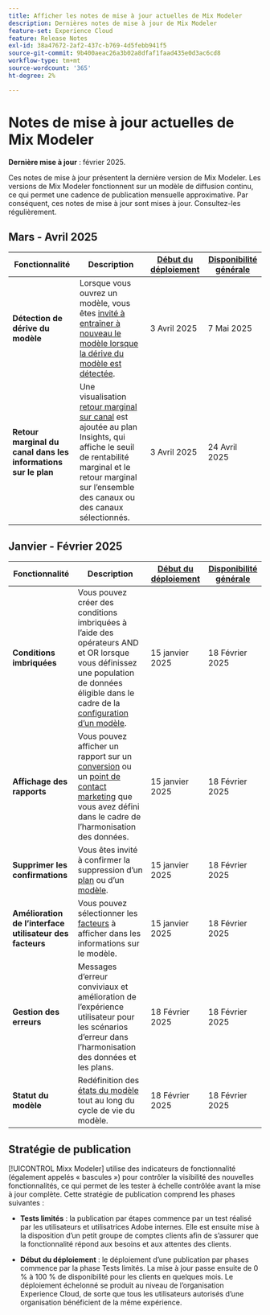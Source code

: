 ```yaml
---
title: Afficher les notes de mise à jour actuelles de Mix Modeler
description: Dernières notes de mise à jour de Mix Modeler
feature-set: Experience Cloud
feature: Release Notes
exl-id: 38a47672-2af2-437c-b769-4d5febb941f5
source-git-commit: 9b400aeac26a3b02a8dfaf1faad435e0d3ac6cd8
workflow-type: tm+mt
source-wordcount: '365'
ht-degree: 2%

---
```


# Notes de mise à jour actuelles de Mix Modeler

**Dernière mise à jour** : février 2025.

Ces notes de mise à jour présentent la dernière version de Mix Modeler. Les versions de Mix Modeler fonctionnent sur un modèle de diffusion continu, ce qui permet une cadence de publication mensuelle approximative. Par conséquent, ces notes de mise à jour sont mises à jour. Consultez-les régulièrement.

## Mars - Avril 2025

| Fonctionnalité | Description | [ Début du déploiement ](#release-strategy) | [Disponibilité générale](#release-strategy) |
|---|---|---|---|
| **Détection de dérive du modèle** | Lorsque vous ouvrez un modèle, vous êtes [invité à entraîner à nouveau le modèle lorsque la dérive du modèle est détectée](/help/models/insights.md#model-drift). | 3 Avril 2025 | 7 Mai 2025 |
| **Retour marginal du canal dans les informations sur le plan** | Une visualisation [retour marginal sur canal](/help/plans/insights.md#marginal-channel-return) est ajoutée au plan Insights, qui affiche le seuil de rentabilité marginal et le retour marginal sur l’ensemble des canaux ou des canaux sélectionnés. | 3 Avril 2025 | 24 Avril 2025 |


## Janvier - Février 2025

| Fonctionnalité | Description | [ Début du déploiement ](#release-strategy) | [Disponibilité générale](#release-strategy) |
|---|---|---|---|
| **Conditions imbriquées** | Vous pouvez créer des conditions imbriquées à l’aide des opérateurs AND et OR lorsque vous définissez une population de données éligible dans le cadre de la [configuration d’un modèle](/help/models/build.md#configure). | 15 janvier 2025 | 18 Février 2025 |
| **Affichage des rapports** | Vous pouvez afficher un rapport sur un [conversion](/help/harmonize-data/conversions.md#view-report) ou un [point de contact marketing](/help/harmonize-data/marketing-touchpoints.md#view-report) que vous avez défini dans le cadre de l’harmonisation des données. | 15 janvier 2025 | 18 Février 2025 |
| **Supprimer les confirmations** | Vous êtes invité à confirmer la suppression d’un [plan](/help/plans/overview.md#delete-plans) ou d’un [modèle](/help/models/overview.md#delete-models). | 15 janvier 2025 | 18 Février 2025 |
| **Amélioration de l’interface utilisateur des facteurs** | Vous pouvez sélectionner les [facteurs](/help/models/insights.md#factors-beta) à afficher dans les informations sur le modèle. | 15 janvier 2025 | 18 Février 2025 |
| **Gestion des erreurs** | Messages d’erreur conviviaux et amélioration de l’expérience utilisateur pour les scénarios d’erreur dans l’harmonisation des données et les plans. | 18 Février 2025 | 18 Février 2025 |
| **Statut du modèle** | Redéfinition des [états du modèle](/help/models/overview.md#manage-models) tout au long du cycle de vie du modèle. | 18 Février 2025 | 18 Février 2025 |


## Stratégie de publication

[!UICONTROL Mixx Modeler] utilise des indicateurs de fonctionnalité (également appelés « bascules ») pour contrôler la visibilité des nouvelles fonctionnalités, ce qui permet de les tester à échelle contrôlée avant la mise à jour complète. Cette stratégie de publication comprend les phases suivantes :

* **Tests limités** : la publication par étapes commence par un test réalisé par les utilisateurs et utilisatrices Adobe internes. Elle est ensuite mise à la disposition d’un petit groupe de comptes clients afin de s’assurer que la fonctionnalité répond aux besoins et aux attentes des clients.

* **Début du déploiement** : le déploiement d’une publication par phases commence par la phase Tests limités. La mise à jour passe ensuite de 0 % à 100 % de disponibilité pour les clients en quelques mois. Le déploiement échelonné se produit au niveau de l’organisation Experience Cloud, de sorte que tous les utilisateurs autorisés d’une organisation bénéficient de la même expérience.
